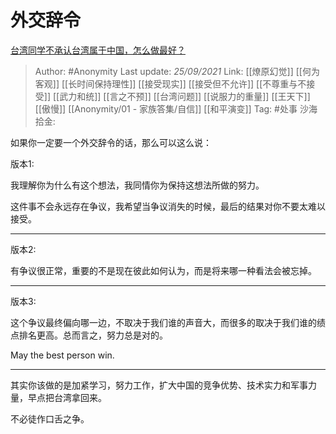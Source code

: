 # 外交辞令
[台湾同学不承认台湾属于中国，怎么做最好？](https://www.zhihu.com/question/27239368/answer/2134472956)

> Author: #Anonymity
> Last update: *25/09/2021*
> Link: [[燎原幻觉]] [[何为客观]] [[长时间保持理性]] [[接受现实]] [[接受但不允许]] [[不尊重与不接受]] [[武力和统]] [[言之不预]] [[台湾问题]] [[说服力的重量]] [[王天下]] [[傲慢]] [[Anonymity/01 - 家族答集/自信]] [[和平演变]]
> Tag: #处事
> 沙海拾金:

如果你一定要一个外交辞令的话，那么可以这么说：

版本1:

我理解你为什么有这个想法，我同情你为保持这想法所做的努力。

这件事不会永远存在争议，我希望当争议消失的时候，最后的结果对你不要太难以接受。

---

版本2:

有争议很正常，重要的不是现在彼此如何认为，而是将来哪一种看法会被忘掉。

---

版本3:

这个争议最终偏向哪一边，不取决于我们谁的声音大，而很多的取决于我们谁的绩点排名更高。总而言之，努力总是对的。

May the best person win.

---

其实你该做的是加紧学习，努力工作，扩大中国的竞争优势、技术实力和军事力量，早点把台湾拿回来。

不必徒作口舌之争。
